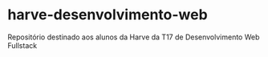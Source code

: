 # harve-desenvolvimento-web
Repositório destinado aos alunos da Harve da T17 de Desenvolvimento Web Fullstack
